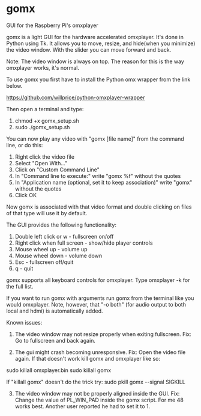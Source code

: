 
# gomx
GUI for the Raspberry Pi's omxplayer

gomx is a light GUI for the hardware accelerated omxplayer.
It's done in Python using Tk. It allows you to move, resize, and hide(when you minimize) the video window.
With the slider you can move forward and back.

Note: The video window is always on top.
The reason for this is the way omxplayer works, it's normal.

To use gomx you first have to install the Python omx wrapper from the link below.

https://github.com/willprice/python-omxplayer-wrapper

Then open a terminal and type:

1. chmod +x gomx_setup.sh
2. sudo ./gomx_setup.sh

You can now play any video with "gomx [file name]" from the command line, or do this:

1. Right click the video file
2. Select "Open With..."
3. Click on "Custom Command Line"
4. In "Command line to execute:" write "gomx %f" without the quotes
5. In "Application name (optional, set it to keep association)" write "gomx" without the quotes
6. Click OK

Now gomx is associated with that video format and double clicking on files of that type will use it by default.

The GUI provides the following functionality:

1. Double left click or w - fullscreen on/off
2. Right click when full screen - show/hide player controls
3. Mouse wheel up - volume up
4. Mouse wheel down - volume down
5. Esc - fullscreen off/quit
6. q - quit

gomx supports all keyboard controls for omxplayer. Type omxplayer -k for the full list.

If you want to run gomx with arguments run gomx from the terminal like you would
omxplayer. Note, however, that "-o both" (for audio output to both local and hdmi)
is automatically added.

Known issues:

1. The video window may not resize properly when exiting fullscreen.
Fix: Go to fullscreen and back again.

2. The gui might crash becoming unresponsive.
Fix: Open the video file again. If that doesn't work kill gomx and omxplayer like so:

sudo killall omxplayer.bin
sudo killall gomx

If "killall gomx" doesn't do the trick try:
sudo pkill gomx --signal SIGKILL

3. The video window may not be properly aligned inside the GUI.
Fix: Change the value of PL_WIN_PAD inside the gomx script.
For me 48 works best. Another user reported he had to set it to 1.
